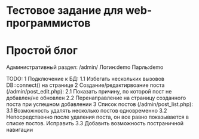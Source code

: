 Тестовое задание для web-программистов
====

Простой блог
=====

Административный раздел: /admin/
Логин:demo
Парль:demo

TODO:
1 Подключение к БД:
1.1 Избегать нескольких вызовов DB::connect() на странице
2 Создание/редактирвоание поста (/admin/post_edit.php):
2.1 Показать причину, по которой пост не добавлен/не обновлен
2.2 Перенаправление на страницу созданного поста при успешном добавлении
3 Список постов (/admin/post_list.php):
3.1 Возможность удалять несколько постов одновременно
3.2 Непосредственно после удаления поста, он все равно показывается в списке постов. Исправить
3.3 Добавить возможность постраничной навигации